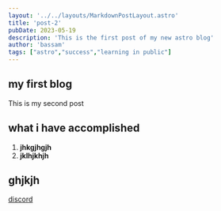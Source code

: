 ```yaml
---
layout: '../../layouts/MarkdownPostLayout.astro'
title: 'post-2'
pubDate: 2023-05-19
description: 'This is the first post of my new astro blog'
author: 'bassam'
tags: ["astro","success","learning in public"]
---
```


## my first blog

This is my second post

## what i have accomplished

1. **jhkgjhgjh**
2. **jklhjkhjh**

## ghjkjh

[discord](https://astro.build/chat)
